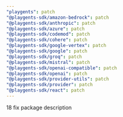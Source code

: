 ```yaml
---
"playgents": patch
"@playgents-sdk/amazon-bedrock": patch
"@playgents-sdk/anthropic": patch
"@playgents-sdk/azure": patch
"@playgents-sdk/codemod": patch
"@playgents-sdk/cohere": patch
"@playgents-sdk/google-vertex": patch
"@playgents-sdk/google": patch
"@playgents-sdk/groq": patch
"@playgents-sdk/mistral": patch
"@playgents-sdk/openai-compatible": patch
"@playgents-sdk/openai": patch
"@playgents-sdk/provider-utils": patch
"@playgents-sdk/provider": patch
"@playgents-sdk/react": patch
---
```


18 fix package description
